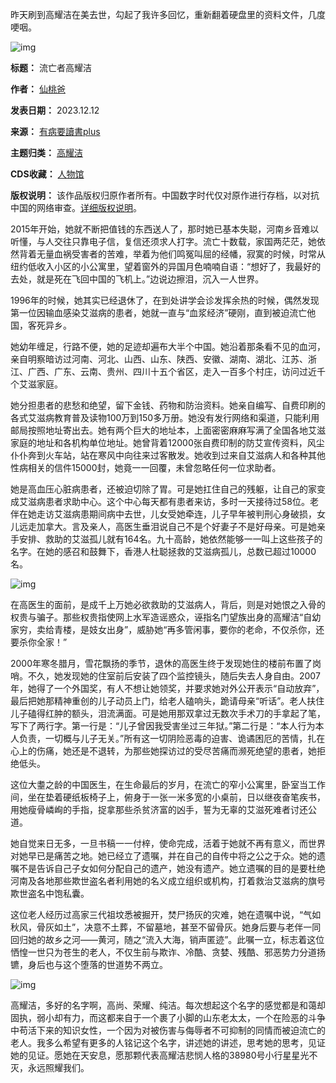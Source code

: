 昨天刷到高耀洁在美去世，勾起了我许多回忆，重新翻着硬盘里的资料文件，几度哽咽。  

![img](https://chinadigitaltimes.net/chinese/files/2023/12/post-703169-65790cd4b52d3.)




**标题：** 流亡者高耀洁  

**作者：**  [仙桃爸](https://chinadigitaltimes.net/space/有病要读书plus)  

**发表日期：** 2023.12.12  

**来源：** [有病要讀書plus](https://web.archive.org/web/20231213015318/https://mp.weixin.qq.com/s/fpI95IHYzq9IPvddt6cv4A)  

**主题归类：** [高耀洁](https://chinadigitaltimes.net/space/高耀洁)  

**CDS收藏：** [人物馆](https://chinadigitaltimes.net/space/%E4%BA%BA%E7%89%A9%E9%A6%86)  

**版权说明：** 该作品版权归原作者所有。中国数字时代仅对原作进行存档，以对抗中国的网络审查。[详细版权说明](https://chinadigitaltimes.net/chinese/copyright)。


2015年开始，她就不断把值钱的东西送人了，那时她已基本失聪，河南乡音难以听懂，与人交往只靠电子信，复信还须求人打字。流亡十数载，家国两茫茫，她依然背着无量血祸受害者的苦难，举着为他们鸣冤叫屈的经幡，寂寞的时候，时常从纽约低收入小区的小公寓里，望着窗外的异国月色喃喃自语：“想好了，我最好的去处，就是死在飞回中国的飞机上。”边说边擦泪，沉入一人世界。


1996年的时候，她其实已经退休了，在到处讲学会诊发挥余热的时候，偶然发现第一位因输血感染艾滋病的患者，她就一直与“血浆经济”硬刚，直到被迫流亡他国，客死异乡。


她幼年缠足，行路不便，她的足迹却遍布大半个中国。她沿着那条看不见的血河，亲自明察暗访过河南、河北、山西、山东、陕西、安徽、湖南、湖北、江苏、浙江、广西、广东、云南、贵州、四川十五个省区，走入一百多个村庄，访问过近千个艾滋家庭。


她分担患者的悲愁和绝望，留下金钱、药物和防治资料。她亲自编写、自费印刷的各式艾滋病教育普及读物100万到150多万册。她没有发行网络和渠道，只能利用邮局按照地址寄出去。她有两个巨大的地址本，上面密密麻麻写满了全国各地艾滋家庭的地址和各机构单位地址。她曾背着12000张自费印制的防艾宣传资料，风尘仆仆奔到火车站，站在寒风中向往来过客散发。她收到过来自艾滋病人和各种其他性病相关的信件15000封，她竟一一回覆，未曾忽略任何一位求助者。


她是高血压心脏病患者，还被迫切除了胃。可是她扛住自己的残躯，让自己的家变成艾滋病患者求助中心。这个中心每天都有患者来访，多时一天接待过58位。老伴在她走访艾滋病患期间病中去世，儿女受她牵连，儿子早年被判刑心身破损，女儿远走加拿大。言及亲人，高医生垂泪说自己不是个好妻子不是好母亲。可是她亲手安排、救助的艾滋孤儿就有164名。九十高龄，她依然能够一一叫上这些孩子的名字。在她的感召和鼓舞下，香港人杜聪拯救的艾滋病孤儿，总数已超过10000名。


![img](https://chinadigitaltimes.net/chinese/files/2023/12/post-703169-65790cd4bcd38.)


在高医生的面前，是成千上万她必欲救助的艾滋病人，背后，则是对她恨之入骨的权贵与骗子。那些权贵指使网上水军造谣惑众，诬指名门望族出身的高耀洁“自幼家穷，卖给青楼，是妓女出身”，威胁她“再多管闲事，要你的老命，不仅杀你，还要杀你全家！”


2000年寒冬腊月，雪花飘扬的季节，退休的高医生终于发现她住的楼前布置了岗哨。不久，她发现她的住室前后安装了四个监控镜头，随后失去人身自由。2007年，她得了一个外国奖，有人不想让她领奖，并要求她对外公开表示“自动放弃”，最后把她那精神重创的儿子动员上门，给老人磕响头，跪请母亲“听话”。老人扶住儿子磕得红肿的额头，泪流满面。可是她用那双拿过无数次手术刀的手拿起了笔，写下了两行字。第一行是：“儿子曾因我受害坐过三年狱。”第二行是：“本人行为本人负责，一切概与儿子无关。”所有这一切阴险恶毒的迫害、诡谲困厄的苦情，扎在心上的伤痛，她还是不退转，为那些她探访过的受尽苦痛而濒死绝望的患者，她拒绝低头。


这位大耋之龄的中国医生，在生命最后的岁月，在流亡的窄小公寓里，卧室当工作间，坐在垫着硬纸板椅子上，俯身于一张一米多宽的小桌前，日以继夜奋笔疾书，用她瘦骨嶙峋的手指，捉拿那些杀贫济富的凶手，誓为无辜的艾滋死难者讨还公道。


她自觉来日无多，一旦书稿一一付梓，使命完成，活着于她就不再有意义，而世界对她早已是痛苦之地。她已经立了遗嘱，并在自己的自传中将之公之于众。她的遗嘱不是告诉自己子女如何分配自己的遗产，她没有遗产。她立遗嘱的目的是要杜绝河南及各地那些欺世盗名者利用她的名义成立组织或机构，打着救治艾滋病的旗号欺世盗名中饱私囊。


这位老人经历过高家三代祖坟悉被掘开，焚尸扬灰的灾难，她在遗嘱中说，“气如秋风，骨灰如土”，决意不土葬，不留墓地，甚至不留骨灰。她身后要与老伴一同回归她的故乡之河——黄河，随之“流入大海，销声匿迹”。此嘱一立，标志着这位恓惶一世只为苍生的老人，不仅生前与欺诈、冷酷、贪婪、残酷、邪恶势力分道扬镳，身后也与这个堕落的世道势不两立。


![img](https://chinadigitaltimes.net/chinese/files/2023/12/post-703169-65790cd4c476c.)


高耀洁，多好的名字啊，高尚、荣耀、纯洁。每次想起这个名字的感觉都是和蔼却固执，弱小却有力，而这都来自于一个裹了小脚的山东老太太，一个在险恶的斗争中苟活下来的知识女性，一个因为对被伤害与侮辱者不可抑制的同情而被迫流亡的老人。我多么希望有更多的人铭记这个名字，讲述她的讲述，思考她的思考，见证她的见证。愿她在天安息，愿那颗代表高耀洁悲悯人格的38980号小行星星光不灭，永远照耀我们。

